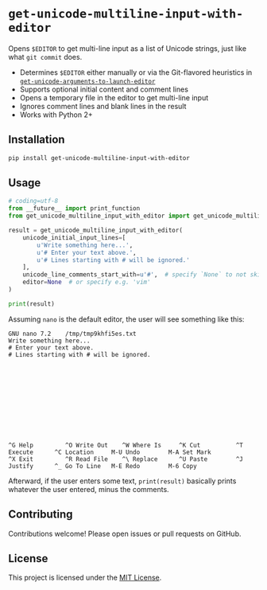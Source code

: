 # `get-unicode-multiline-input-with-editor`

Opens `$EDITOR` to get multi-line input as a list of Unicode strings, just like what `git commit` does.

- Determines `$EDITOR` either manually or via the Git-flavored heuristics in [`get-unicode-arguments-to-launch-editor`](https://github.com/jifengwu2k/get-unicode-arguments-to-launch-editor)
- Supports optional initial content and comment lines
- Opens a temporary file in the editor to get multi-line input
- Ignores comment lines and blank lines in the result
- Works with Python 2+

## Installation

```bash
pip install get-unicode-multiline-input-with-editor
```

## Usage

```python
# coding=utf-8
from __future__ import print_function
from get_unicode_multiline_input_with_editor import get_unicode_multiline_input_with_editor

result = get_unicode_multiline_input_with_editor(
    unicode_initial_input_lines=[
        u'Write something here...',
        u'# Enter your text above.',
        u'# Lines starting with # will be ignored.'
    ],
    unicode_line_comments_start_with=u'#',  # specify `None` to not skip over any line
    editor=None  # or specify e.g. 'vim'
)

print(result)
```

Assuming `nano` is the default editor, the user will see something like this:


```
GNU nano 7.2    /tmp/tmp9khfi5es.txt                                                                                                 
Write something here...
# Enter your text above.
# Lines starting with # will be ignored.












^G Help         ^O Write Out    ^W Where Is     ^K Cut          ^T Execute      ^C Location     M-U Undo        M-A Set Mark
^X Exit         ^R Read File    ^\ Replace      ^U Paste        ^J Justify      ^_ Go To Line   M-E Redo        M-6 Copy
```

Afterward, if the user enters some text, `print(result)` basically prints whatever the user entered, minus the comments.

## Contributing

Contributions welcome! Please open issues or pull requests on GitHub.

## License

This project is licensed under the [MIT License](LICENSE).